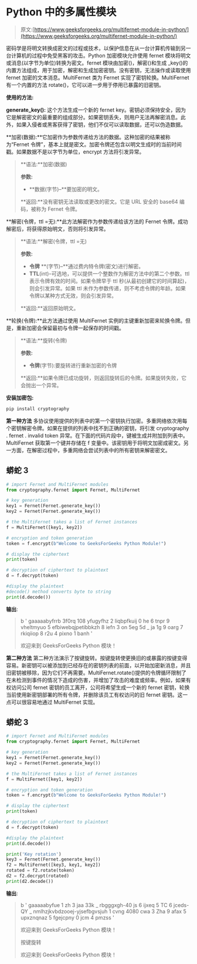# Python 中的多属性模块

> 原文:[https://www.geeksforgeeks.org/multifernet-module-in-python/](https://www.geeksforgeeks.org/multifernet-module-in-python/)

密码学是将明文转换成密文的过程或技术，以保护信息在从一台计算机传输到另一台计算机的过程中免受黑客的攻击。Python 加密模块允许使用 fernet 模块将明文或消息(以字节为单位)转换为密文。fernet 模块由加密()，解密()和生成 _key()的内置方法组成，用于加密，解密和生成加密密钥。没有密钥，无法操作或读取使用 fernet 加密的文本消息。MultiFernet 类为 Fernet 实现了密钥轮换。MultiFernet 有一个内置的方法 rotate()，它可以进一步用于停用已暴露的旧密钥。

**使用的方法:**

**generate_key():** 这个方法生成一个新的 fernet key。密钥必须保持安全，因为它是解密密文的最重要的组成部分。如果密钥丢失，则用户无法再解密消息。此外，如果入侵者或黑客获得了密钥，他们不仅可以读取数据，还可以伪造数据。

**加密(数据):**它加密作为参数传递给方法的数据。这种加密的结果被称为“Fernet 令牌”，基本上就是密文。加密令牌还包含以明文生成时的当前时间戳。如果数据不是以字节为单位，encrypt 方法将引发异常。

> **语法:**加密(数据)
> 
> **参数:**
> 
> *   **数据(字节)–**要加密的明文。
> 
> **返回:**没有密钥无法读取或更改的密文。它是 URL 安全的 base64 编码，被称为 Fernet 令牌。

**解密(令牌，ttl =无):**此方法解密作为参数传递给该方法的 Fernet 令牌。成功解密后，将获得原始明文，否则将引发异常。

> **语法:**解密(令牌，ttl =无)
> 
> **参数:**
> 
> *   **令牌** **(字节)–**通过费内特令牌(密文)进行解密。
> *   **TTL**(int)–可选地，可以提供一个整数作为解密方法中的第二个参数。ttl 表示令牌有效的时间。如果令牌早于 ttl 秒(从最初创建它的时间算起)，则会引发异常。如果 ttl 未作为参数传递，则不考虑令牌的年龄。如果令牌以某种方式无效，则会引发异常。
> 
> **返回:**返回原始明文。

**轮换(令牌):**此方法通过使用 MultiFernet 实例的主键重新加密来轮换令牌。但是，重新加密会保留最初与令牌一起保存的时间戳。

> **语法:**旋转(令牌)
> 
> **参数:**
> 
> *   **令牌**(字节):要旋转进行重新加密的令牌
> 
> **返回:**如果令牌已成功旋转，则返回旋转后的令牌。如果旋转失败，它会抛出一个异常。

**安装加密包:**

```py
pip install cryptography
```

**第一种方法**
多协议使用提供的列表中的第一个密钥执行加密。多重网络依次用每个密钥解密令牌。如果在提供的列表中找不到正确的密钥，将引发 cryptography . fernet . invalid token 异常。在下面的代码片段中，键被生成并附加到列表中。MultiFernet 获取第一个键并存储在 f 变量中。该密钥用于将明文加密成密文。另一方面，在解密过程中，多重网络会尝试列表中的所有密钥来解密密文。

## 蟒蛇 3

```py
# import Fernet and MultiFernet modules
from cryptography.fernet import Fernet, MultiFernet

# key generation
key1 = Fernet(Fernet.generate_key())
key2 = Fernet(Fernet.generate_key())

# the MultiFernet takes a list of Fernet instances
f = MultiFernet([key1, key2])

# encryption and token generation
token = f.encrypt(b"Welcome to GeeksForGeeks Python Module!")

# display the ciphertext
print(token)

# decryption of ciphertext to plaintext
d = f.decrypt(token)

#display the plaintext
#decode() method converts byte to string
print(d.decode())
```

**输出**:

> b ' gaaaaabyfrrb 3f0rq 108 yfugyfhz 2 liqbpfkuij 0 he 6 tnpr 9 vheltmyuo 5 efbiwebqjpetibbkzh 8 iefn 3 on 5eg 5d _ ja 1g 9 oarg 7 rkiqiiop 8 r2u 4 pixno 1 banh '
> 
> 欢迎来到 GeeksForGeeks Python 模块！

**第二种方法**
第二种方法演示了按键旋转。按键旋转使更换旧的或暴露的按键变得容易。新密钥可以被添加到已经存在的密钥列表的前面，以开始加密新消息，并且旧密钥被移除，因为它们不再需要。MultiFernet.rotate()提供的令牌循环限制了在未检测到事件的情况下造成的伤害，并增加了攻击的难度或频率。例如，如果有权访问公司 fernet 密钥的员工离开，公司将希望生成一个新的 fernet 密钥，轮换当前使用新密钥部署的所有令牌，并删除该员工有权访问的旧 fernet 密钥。这一点可以很容易地通过 MultiFernet 实现。

## 蟒蛇 3

```py
# import Fernet and MultiFernet modules
from cryptography.fernet import Fernet, MultiFernet

# key generation
key1 = Fernet(Fernet.generate_key())
key2 = Fernet(Fernet.generate_key())

# the MultiFernet takes a list of Fernet instances
f = MultiFernet([key1, key2])

# encryption and token generation
token = f.encrypt(b"Welcome to GeeksForGeeks Python Module!")

# display the ciphertext
print(token)

# decryption of ciphertext to plaintext
d = f.decrypt(token)

#display the plaintext
print(d.decode())

print('Key rotation')
key3 = Fernet(Fernet.generate_key())
f2 = MultiFernet([key3, key1, key2])
rotated = f2.rotate(token)
d2 = f2.decrypt(rotated)
print(d2.decode())
```

**输出**:

> b ' gaaaaabyfue 1 zh 3 jaa 33k _ rbgggxgh-40 js 6 ijxeq 5 TC 6 jceds-QY _ nmlhzjkvbdzooej-yjsefbgvsjuh 1 cvng 4080 cwa 3 Zha 9 afax 5 upxznqnaz 5 fgejcpny 0 jcm 4 pmzss '
> 
> 欢迎来到 GeeksForGeeks Python 模块！
> 
> 按键旋转
> 
> 欢迎来到 GeeksForGeeks Python 模块！